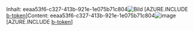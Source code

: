 <span data-ttu-id="ffb55-101">Inhalt: eeaa53f6-c327-413b-921e-1e075b71c804![Bild](4c49a6c1-8e78-4050-a3c0-6da4f44c08d0.png)
[AZURE.INCLUDE [b-token](369a300c-e61f-4d92-bad0-590694a2722d.md)]</span><span class="sxs-lookup"><span data-stu-id="ffb55-101">Content: eeaa53f6-c327-413b-921e-1e075b71c804![image](4c49a6c1-8e78-4050-a3c0-6da4f44c08d0.png)
[AZURE.INCLUDE [b-token](369a300c-e61f-4d92-bad0-590694a2722d.md)]</span></span>
